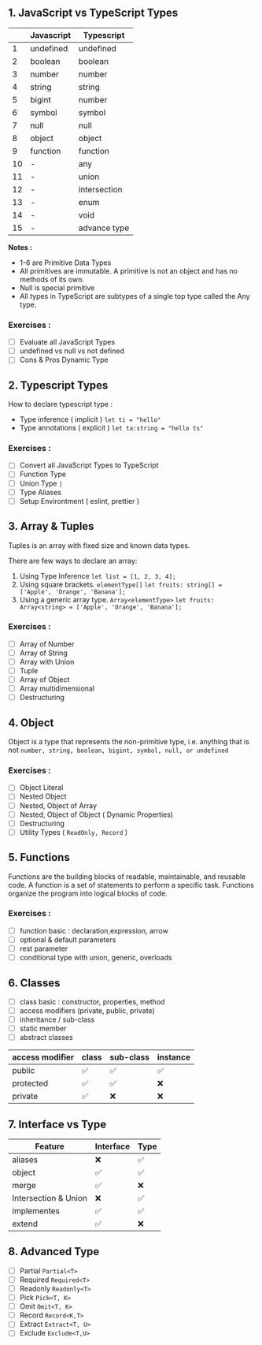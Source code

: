 ## 1. JavaScript vs TypeScript Types

|     | Javascript | Typescript   |
| --- | ---------- | ------------ |
| 1   | undefined  | undefined    |
| 2   | boolean    | boolean      |
| 3   | number     | number       |
| 4   | string     | string       |
| 5   | bigint     | number       |
| 6   | symbol     | symbol       |
| 7   | null       | null         |
| 8   | object     | object       |
| 9   | function   | function     |
| 10  | -          | any          |
| 11  | -          | union        |
| 12  | -          | intersection |
| 13  | -          | enum         |
| 14  | -          | void         |
| 15  | -          | advance type |

**Notes :**

- 1-6 are Primitive Data Types
- All primitives are immutable. A primitive is not an object and has no methods of its own.
- Null is special primitive
- All types in TypeScript are subtypes of a single top type called the Any type.

### Exercises :

- [ ] Evaluate all JavaScript Types
- [ ] undefined vs null vs not defined
- [ ] Cons & Pros Dynamic Type

## 2. Typescript Types

How to declare typescript type :

- Type inference ( implicit ) `let ti = "hello"`
- Type annotations ( explicit ) `let ta:string = "hello ts"`

### Exercises :

- [ ] Convert all JavaScript Types to TypeScript
- [ ] Function Type
- [ ] Union Type `|`
- [ ] Type Aliases
- [ ] Setup Environtment ( eslint, prettier )

## 3. Array & Tuples

Tuples is an array with fixed size and known data types.

There are few ways to declare an array:

1. Using Type Inference
   `let list = [1, 2, 3, 4];`
2. Using square brackets. `elementType[]`
   `let fruits: string[] = ['Apple', 'Orange', 'Banana'];`
3. Using a generic array type. `Array<elementType>`
   `let fruits: Array<string> = ['Apple', 'Orange', 'Banana'];`

### Exercises :

- [ ] Array of Number
- [ ] Array of String
- [ ] Array with Union
- [ ] Tuple
- [ ] Array of Object
- [ ] Array multidimensional
- [ ] Destructuring

## 4. Object

Object is a type that represents the non-primitive type, i.e. anything that is not `number, string, boolean, bigint, symbol, null, or undefined`

### Exercises :

- [ ] Object Literal
- [ ] Nested Object
- [ ] Nested, Object of Array
- [ ] Nested, Object of Object ( Dynamic Properties)
- [ ] Destructuring
- [ ] Utility Types ( `ReadOnly, Record` )

## 5. Functions

Functions are the building blocks of readable, maintainable, and reusable code. A function is a set of statements to perform a specific task. Functions organize the program into logical blocks of code.

### Exercises :

- [ ] function basic : declaration,expression, arrow
- [ ] optional & default parameters
- [ ] rest parameter
- [ ] conditional type with union, generic, overloads

## 6. Classes

- [ ] class basic : constructor, properties, method
- [ ] access modifiers (private, public, private)
- [ ] inheritance / sub-class
- [ ] static member
- [ ] abstract classes

| access modifier | class | sub-class | instance |
| --------------- | ----- | --------- | -------- |
| public          | ✅    | ✅        | ✅       |
| protected       | ✅    | ✅        | ❌       |
| private         | ✅    | ❌        | ❌       |

## 7. Interface vs Type

| Feature              | Interface | Type |
| -------------------- | --------- | ---- |
| aliases              | ❌         | ✅    |
| object               | ✅         | ✅    |
| merge                | ✅         | ❌    |
| Intersection & Union | ❌         | ✅    |
| implementes          | ✅         | ✅    |
| extend               | ✅         | ❌    |

## 8. Advanced Type
- [ ] Partial `Partial<T>`
- [ ] Required `Required<T>`
- [ ] Readonly  `Readonly<T>`
- [ ] Pick `Pick<T, K>`
- [ ] Omit `Omit<T, K>`
- [ ] Record `Record<K,T>`
- [ ] Extract `Extract<T, U>`
- [ ] Exclude `Exclude<T,U>`

